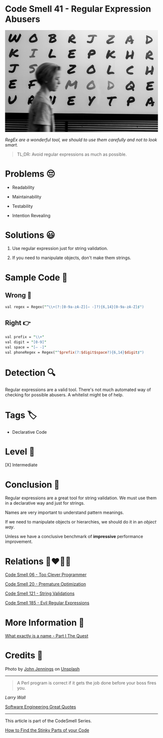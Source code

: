# Code Smell 41 - Regular Expression Abusers

![Code Smell 41 - Regular Expression Abusers](Code%20Smell%2041%20-%20Regular%20Expression%20Abusers.jpg)

*RegEx are a wonderful tool, we should to use them carefully and not to look smart.*

> TL;DR: Avoid regular expressions as much as possible.

# Problems 😔 

- Readability

- Maintainability

- Testability

- Intention Revealing

# Solutions 😃

1. Use regular expression just for string validation. 

2. If you need to manipulate objects, don't make them strings. 

# Sample Code 📖

## Wrong 🚫

<!-- [Gist Url](https://gist.github.com/mcsee/d0e8d1c002a12a9f535ab2fef4440d31) -->

```perl
val regex = Regex("^\\+(?:[0-9a-zA-Z][– -]?){6,14}[0-9a-zA-Z]$")
```

## Right 👉

<!-- [Gist Url](https://gist.github.com/mcsee/f3df119d3be0cdfee7fddd6d725f92be) -->

```perl
val prefix = "\\+"
val digit = "[0-9]"
val space = "[– -]"
val phoneRegex = Regex("^$prefix(?:$digit$space?){6,14}$digit$")
```

# Detection 🔍

Regular expressions are a valid tool.
There's not much automated way of checking for possible abusers. A whitelist might be of help.
 
 # Tags 🏷️

- Declarative Code

# Level 🔋

[X] Intermediate

# Conclusion 🏁

Regular expressions are a great tool for string validation. We must use them in a declarative way and just for strings.

Names are very important to understand pattern meanings.

If we need to manipulate objects or hierarchies, we should do it in an *object way*.

Unless we have a conclusive benchmark of **impressive** performance improvement.  
 
# Relations 👩‍❤️‍💋‍👨

[Code Smell 06 - Too Clever Programmer](https://github.com/mcsee/Software-Design-Articles/tree/main/Articles/Code%20Smells/Code%20Smell%2006%20-%20Too%20Clever%20Programmer/readme.md)

[Code Smell 20 - Premature Optimization](https://github.com/mcsee/Software-Design-Articles/tree/main/Articles/Code%20Smells/Code%20Smell%2020%20-%20Premature%20Optimization/readme.md)

[Code Smell 121 - String Validations](https://github.com/mcsee/Software-Design-Articles/tree/main/Articles/Code%20Smells/Code%20Smell%20121%20-%20String%20Validations/readme.md)

[Code Smell 185 - Evil Regular Expressions](https://github.com/mcsee/Software-Design-Articles/tree/main/Articles/Code%20Smells/Code%20Smell%20185%20-%20Evil%20Regular%20Expressions/readme.md)

# More Information 📕

[What exactly is a name - Part I The Quest](https://github.com/mcsee/Software-Design-Articles/tree/main/Articles/Theory/What%20exactly%20is%20a%20name%20-%20Part%20I%20The%20Quest/readme.md)

# Credits 🙏

Photo by [John Jennings](https://unsplash.com/@john_jennings) on [Unsplash](https://unsplash.com/s/photos/letters)

* * *

> A Perl program is correct if it gets the job done before your boss fires you. 

_Larry Wall_
 
[Software Engineering Great Quotes](https://github.com/mcsee/Software-Design-Articles/tree/main/Articles/Quotes/Software%20Engineering%20Great%20Quotes/readme.md)

* * *

This article is part of the CodeSmell Series.

[How to Find the Stinky Parts of your Code](https://github.com/mcsee/Software-Design-Articles/tree/main/Articles/Code%20Smells/How%20to%20Find%20the%20Stinky%20parts%20of%20your%20Code/readme.md)